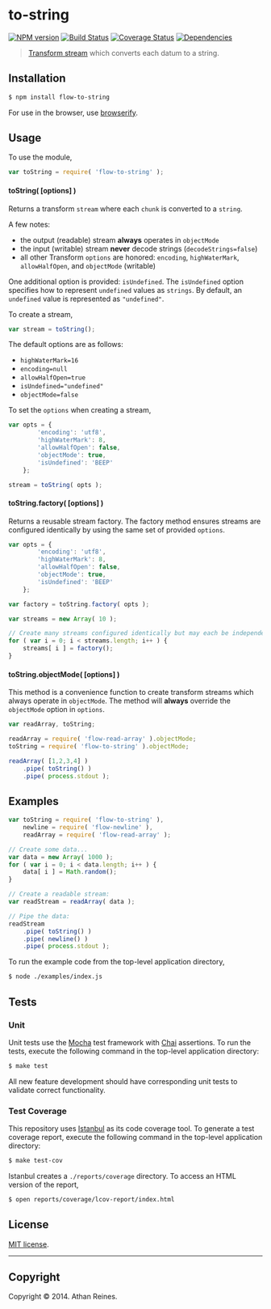to-string
===
[![NPM version][npm-image]][npm-url] [![Build Status][travis-image]][travis-url] [![Coverage Status][coveralls-image]][coveralls-url] [![Dependencies][dependencies-image]][dependencies-url]

> [Transform stream](http://nodejs.org/api/stream.html#stream_class_stream_transform) which converts each datum to a string.


## Installation

``` bash
$ npm install flow-to-string
```

For use in the browser, use [browserify](https://github.com/substack/node-browserify).


## Usage

To use the module,

``` javascript
var toString = require( 'flow-to-string' );
```

#### toString( [options] )

Returns a transform `stream` where each `chunk` is converted to a `string`. 

A few notes:
* 	the output (readable) stream __always__ operates in `objectMode`
* 	the input (writable) stream __never__ decode strings (`decodeStrings=false`)
* 	all other Transform `options` are honored: `encoding`, `highWaterMark`, `allowHalfOpen`, and `objectMode` (writable)

One additional option is provided: `isUndefined`. The `isUndefined` option specifies how to represent `undefined` values as `strings`. By default, an `undefined` value is represented as `"undefined"`.

To create a stream,

``` javascript
var stream = toString();
```

The default options are as follows:
*	`highWaterMark=16`
*	`encoding=null`
*	`allowHalfOpen=true`
*	`isUndefined="undefined"`
* 	`objectMode=false`

To set the `options` when creating a stream,

``` javascript
var opts = {
		'encoding': 'utf8',
		'highWaterMark': 8,
		'allowHalfOpen': false,
		'objectMode': true,
		'isUndefined': 'BEEP'
	};

stream = toString( opts );
```


#### toString.factory( [options] )

Returns a reusable stream factory. The factory method ensures streams are configured identically by using the same set of provided `options`.

``` javascript
var opts = {
		'encoding': 'utf8',
		'highWaterMark': 8,
		'allowHalfOpen': false,
		'objectMode': true,
		'isUndefined': 'BEEP'
	};

var factory = toString.factory( opts );

var streams = new Array( 10 );

// Create many streams configured identically but may each be independently written to...
for ( var i = 0; i < streams.length; i++ ) {
	streams[ i ] = factory();
}
```


#### toString.objectMode( [options] )

This method is a convenience function to create transform streams which always operate in `objectMode`. The method will __always__ override the `objectMode` option in `options`.

``` javascript
var readArray, toString;

readArray = require( 'flow-read-array' ).objectMode;
toString = require( 'flow-to-string' ).objectMode;

readArray( [1,2,3,4] )
	.pipe( toString() )
	.pipe( process.stdout );
```



## Examples

``` javascript
var toString = require( 'flow-to-string' ),
	newline = require( 'flow-newline' ),
	readArray = require( 'flow-read-array' );

// Create some data...
var data = new Array( 1000 );
for ( var i = 0; i < data.length; i++ ) {
	data[ i ] = Math.random();
}

// Create a readable stream:
var readStream = readArray( data );

// Pipe the data:
readStream
	.pipe( toString() )
	.pipe( newline() )
	.pipe( process.stdout );
```

To run the example code from the top-level application directory,

``` bash
$ node ./examples/index.js
```


## Tests

### Unit

Unit tests use the [Mocha](http://visionmedia.github.io/mocha) test framework with [Chai](http://chaijs.com) assertions. To run the tests, execute the following command in the top-level application directory:

``` bash
$ make test
```

All new feature development should have corresponding unit tests to validate correct functionality.


### Test Coverage

This repository uses [Istanbul](https://github.com/gotwarlost/istanbul) as its code coverage tool. To generate a test coverage report, execute the following command in the top-level application directory:

``` bash
$ make test-cov
```

Istanbul creates a `./reports/coverage` directory. To access an HTML version of the report,

``` bash
$ open reports/coverage/lcov-report/index.html
```


## License

[MIT license](http://opensource.org/licenses/MIT). 


---
## Copyright

Copyright &copy; 2014. Athan Reines.


[npm-image]: http://img.shields.io/npm/v/flow-to-string.svg
[npm-url]: https://npmjs.org/package/flow-to-string

[travis-image]: http://img.shields.io/travis/flow-io/to-string-node/master.svg
[travis-url]: https://travis-ci.org/flow-io/to-string-node

[coveralls-image]: https://img.shields.io/coveralls/flow-io/to-string-node/master.svg
[coveralls-url]: https://coveralls.io/r/flow-io/to-string-node?branch=master

[dependencies-image]: http://img.shields.io/david/flow-io/to-string-node.svg
[dependencies-url]: https://david-dm.org/flow-io/to-string-node

[dev-dependencies-image]: http://img.shields.io/david/dev/flow-io/to-string-node.svg
[dev-dependencies-url]: https://david-dm.org/dev/flow-io/to-string-node

[github-issues-image]: http://img.shields.io/github/issues/flow-io/to-string-node.svg
[github-issues-url]: https://github.com/flow-io/to-string-node/issues